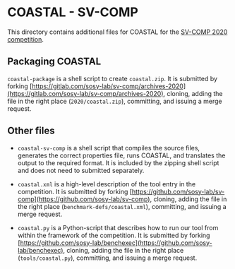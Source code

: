 # COASTAL - SV-COMP

This directory contains additional files for COASTAL for the [SV-COMP 2020 competition](https://sv-comp.sosy-lab.org/2020/).

## Packaging COASTAL
 
``coastal-package`` is a shell script to create ``coastal.zip``.  It is submitted by forking [https://gitlab.com/sosy-lab/sv-comp/archives-2020](https://gitlab.com/sosy-lab/sv-comp/archives-2020), cloning, adding the file in the right place (``2020/coastal.zip``), committing, and issuing a merge request.

## Other files

  - ``coastal-sv-comp`` is a shell script that compiles the source files, generates the correct properties file, runs COASTAL, and translates the output to the required format.  It is included by the zipping shell script and does not need to submitted separately.


  - ``coastal.xml`` is a high-level description of the tool entry in the competition.  It is submitted by forking [https://github.com/sosy-lab/sv-comp](https://github.com/sosy-lab/sv-comp), cloning, adding the file in the right place (``benchmark-defs/coastal.xml``), committing, and issuing a merge request.


  - ``coastal.py`` is a Python-script that describes how to run our tool from within the framework of the competition.  It is submitted by forking [https://github.com/sosy-lab/benchexec](https://github.com/sosy-lab/benchexec), cloning, adding the file in the right place (``tools/coastal.py``), committing, and issuing a merge request.
